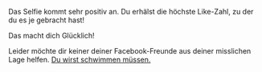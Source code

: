 Das Selfie kommt sehr positiv an. Du erhälst die höchste Like-Zahl, zu der du es je gebracht hast! 

Das macht dich Glücklich!

Leider möchte dir keiner deiner Facebook-Freunde aus deiner misslichen Lage helfen. [Du wirst schwimmen müssen.](../../../schwimmen/schwimmen.md)